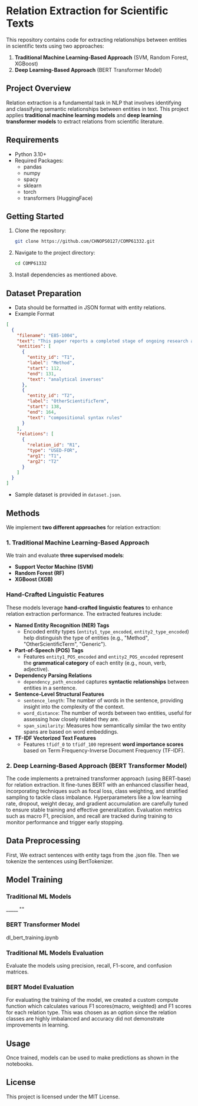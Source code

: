 # Relation Extraction for Scientific Texts

This repository contains code for extracting relationships between entities in scientific texts using two approaches:
1. **Traditional Machine Learning-Based Approach** (SVM, Random Forest, XGBoost)
2. **Deep Learning-Based Approach** (BERT Transformer Model)

## **Project Overview**
Relation extraction is a fundamental task in NLP that involves identifying and classifying semantic relationships between entities in text. This project applies **traditional machine learning models** and **deep learning transformer models** to extract relations from scientific literature.

## Requirements
* Python 3.10+
* Required Packages:
  - pandas
  - numpy
  - spacy
  - sklearn
  - torch
  - transformers (HuggingFace)

## Getting Started
1. Clone the repository:
   ```bash
   git clone https://github.com/CHNOPS0127/COMP61332.git
   ```
2. Navigate to the project directory:
   ```bash
   cd COMP61332
   ```
3. Install dependencies as mentioned above.

## Dataset Preparation
* Data should be formatted in JSON format with entity relations.
* Example Format
```json
[
  {
    "filename": "E85-1004",
    "text": "This paper reports a completed stage of ongoing research at the University of York...",
    "entities": [
      {
        "entity_id": "T1",
        "label": "Method",
        "start": 112,
        "end": 131,
        "text": "analytical inverses"
      },
      {
        "entity_id": "T2",
        "label": "OtherScientificTerm",
        "start": 138,
        "end": 164,
        "text": "compositional syntax rules"
      }
    ],
    "relations": [
      {
        "relation_id": "R1",
        "type": "USED-FOR",
        "arg1": "T1",
        "arg2": "T2"
      }
    ]
  }
]
```
* Sample dataset is provided in `dataset.json`.

## **Methods**
We implement **two different approaches** for relation extraction:

### **1. Traditional Machine Learning-Based Approach**
We train and evaluate **three supervised models**:
- **Support Vector Machine (SVM)**
- **Random Forest (RF)**
- **XGBoost (XGB)**

### Hand-Crafted Linguistic Features
These models leverage **hand-crafted linguistic features** to enhance relation extraction performance. The extracted features include:
- **Named Entity Recognition (NER) Tags**  
  - Encoded entity types (`entity1_type_encoded`, `entity2_type_encoded`) help distinguish the type of entities (e.g., "Method", "OtherScientificTerm", "Generic").  
- **Part-of-Speech (POS) Tags**  
  - Features `entity1_POS_encoded` and `entity2_POS_encoded` represent the **grammatical category** of each entity (e.g., noun, verb, adjective).  
- **Dependency Parsing Relations**  
  - `dependency_path_encoded` captures **syntactic relationships** between entities in a sentence.  
- **Sentence-Level Structural Features**  
  - `sentence_length`: The number of words in the sentence, providing insight into the complexity of the context.  
  - `word_distance`: The number of words between two entities, useful for assessing how closely related they are.  
  - `span_similarity`: Measures how semantically similar the two entity spans are based on word embeddings.
- **TF-IDF Vectorized Text Features**  
  - Features `tfidf_0` to `tfidf_100` represent **word importance scores** based on Term Frequency-Inverse Document Frequency (TF-IDF).  

### **2. Deep Learning-Based Approach (BERT Transformer Model)**
The code implements a pretrained transformer approach (using BERT-base) for relation extraction. It fine-tunes BERT with an enhanced classifier head, incorporating techniques such as focal loss, class weighting, and stratified sampling to tackle class imbalance. Hyperparameters like a low learning rate, dropout, weight decay, and gradient accumulation are carefully tuned to ensure stable training and effective generalization. Evaluation metrics such as macro F1, precision, and recall are tracked during training to monitor performance and trigger early stopping.

## **Data Preprocessing**
First, We extract sentences with entity tags from the .json file. Then we tokenize the sentences using BertTokenizer.

## **Model Training**

### **Traditional ML Models**
_____ ""

### **BERT Transformer Model**
dl_bert_training.ipynb

### **Traditional ML Models Evaluation**
Evaluate the models using precision, recall, F1-score, and confusion matrices.

### **BERT Model Evaluation**
For evaluating the training of the model, we created a custom compute function which calculates various F1 scores(macro, weighted) and F1 scores for each relation type. This was chosen as an option since the relation classes are highly imbalanced and accuracy did not demonstrate improvements in learning.

## **Usage**
Once trained, models can be used to make predictions as shown in the notebooks.

## **License**
This project is licensed under the MIT License. 
